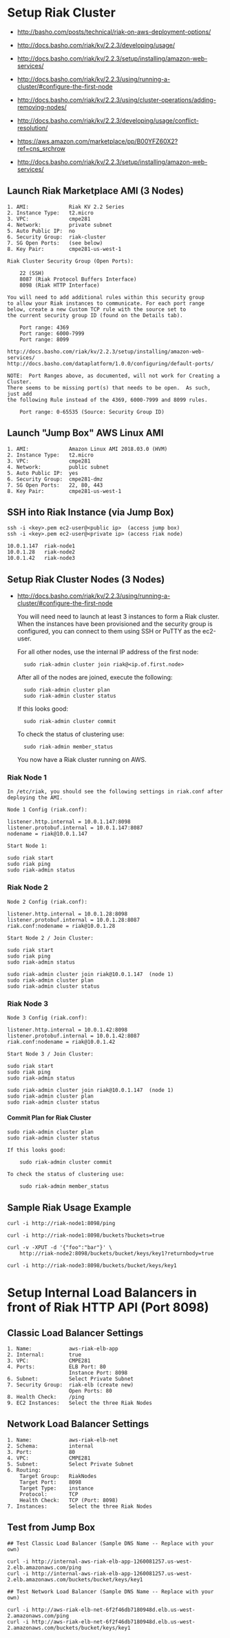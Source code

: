 
# Setup Riak Cluster

* http://basho.com/posts/technical/riak-on-aws-deployment-options/

* http://docs.basho.com/riak/kv/2.2.3/developing/usage/
* http://docs.basho.com/riak/kv/2.2.3/setup/installing/amazon-web-services/
* http://docs.basho.com/riak/kv/2.2.3/using/running-a-cluster/#configure-the-first-node
* http://docs.basho.com/riak/kv/2.2.3/using/cluster-operations/adding-removing-nodes/
* http://docs.basho.com/riak/kv/2.2.3/developing/usage/conflict-resolution/

* https://aws.amazon.com/marketplace/pp/B00YFZ60X2?ref=cns_srchrow
* http://docs.basho.com/riak/kv/2.2.3/setup/installing/amazon-web-services/

## Launch Riak Marketplace AMI (3 Nodes)

    1. AMI:             Riak KV 2.2 Series
    2. Instance Type:   t2.micro
    3. VPC:             cmpe281
    4. Network:         private subnet
    5. Auto Public IP:  no
    6. Security Group:  riak-cluster 
    7. SG Open Ports:   (see below)
    8. Key Pair:        cmpe281-us-west-1
    
    Riak Cluster Security Group (Open Ports):
    
        22 (SSH)
        8087 (Riak Protocol Buffers Interface)
        8098 (Riak HTTP Interface)
    
    You will need to add additional rules within this security group 
    to allow your Riak instances to communicate. For each port range 
    below, create a new Custom TCP rule with the source set to 
    the current security group ID (found on the Details tab).
    
        Port range: 4369
        Port range: 6000-7999
        Port range: 8099

    http://docs.basho.com/riak/kv/2.2.3/setup/installing/amazon-web-services/
    http://docs.basho.com/dataplatform/1.0.0/configuring/default-ports/

    NOTE:  Port Ranges above, as documented, will not work for Creating a Cluster.
    There seems to be missing port(s) that needs to be open.  As such, just add
    the following Rule instead of the 4369, 6000-7999 and 8099 rules.

        Port range: 0-65535 (Source: Security Group ID)

## Launch "Jump Box" AWS Linux AMI

    1. AMI:             Amazon Linux AMI 2018.03.0 (HVM)
    2. Instance Type:   t2.micro
    3. VPC:             cmpe281
    4. Network:         public subnet
    5. Auto Public IP:  yes
    6. Security Group:  cmpe281-dmz 
    7. SG Open Ports:   22, 80, 443
    8. Key Pair:        cmpe281-us-west-1
    

## SSH into Riak Instance (via Jump Box)

    ssh -i <key>.pem ec2-user@<public ip>  (access jump box)
    ssh -i <key>.pem ec2-user@<private ip> (access riak node)

    10.0.1.147  riak-node1
    10.0.1.28   riak-node2
    10.0.1.42   riak-node3
    
## Setup Riak Cluster Nodes (3 Nodes)

* http://docs.basho.com/riak/kv/2.2.3/using/running-a-cluster/#configure-the-first-node

    You will need need to launch at least 3 instances 
    to form a Riak cluster. When the instances have been 
    provisioned and the security group is configured, 
    you can connect to them using SSH or PuTTY as the ec2-user.

    For all other nodes, use the internal IP address of the first node:

        sudo riak-admin cluster join riak@<ip.of.first.node>

    After all of the nodes are joined, execute the following:

        sudo riak-admin cluster plan
        sudo riak-admin cluster status
        
    If this looks good:

        sudo riak-admin cluster commit

    To check the status of clustering use:

        sudo riak-admin member_status

    You now have a Riak cluster running on AWS.

### Riak Node 1

    In /etc/riak, you should see the following settings in riak.conf after deploying the AMI.

    Node 1 Config (riak.conf):

    listener.http.internal = 10.0.1.147:8098
    listener.protobuf.internal = 10.0.1.147:8087
    nodename = riak@10.0.1.147

    Start Node 1:
    
    sudo riak start
    sudo riak ping
    sudo riak-admin status

### Riak Node 2

    Node 2 Config (riak.conf):

    listener.http.internal = 10.0.1.28:8098
    listener.protobuf.internal = 10.0.1.28:8087
    riak.conf:nodename = riak@10.0.1.28

    Start Node 2 / Join Cluster:

    sudo riak start
    sudo riak ping
    sudo riak-admin status

    sudo riak-admin cluster join riak@10.0.1.147  (node 1)
    sudo riak-admin cluster plan
    sudo riak-admin cluster status

### Riak Node 3

    Node 3 Config (riak.conf):

    listener.http.internal = 10.0.1.42:8098
    listener.protobuf.internal = 10.0.1.42:8087
    riak.conf:nodename = riak@10.0.1.42

    Start Node 3 / Join Cluster:

    sudo riak start
    sudo riak ping
    sudo riak-admin status

    sudo riak-admin cluster join riak@10.0.1.147  (node 1)
    sudo riak-admin cluster plan
    sudo riak-admin cluster status


#### Commit Plan for Riak Cluster

    sudo riak-admin cluster plan
    sudo riak-admin cluster status

    If this looks good:

        sudo riak-admin cluster commit

    To check the status of clustering use:

        sudo riak-admin member_status


## Sample Riak Usage Example

    curl -i http://riak-node1:8098/ping

    curl -i http://riak-node1:8098/buckets?buckets=true    

    curl -v -XPUT -d '{"foo":"bar"}' \
        http://riak-node2:8098/buckets/bucket/keys/key1?returnbody=true

    curl -i http://riak-node3:8098/buckets/bucket/keys/key1


# Setup Internal Load Balancers in front of Riak HTTP API (Port 8098)

## Classic Load Balancer Settings

    1. Name:            aws-riak-elb-app
    2. Internal:        true
    3. VPC:             CMPE281
    4. Ports:           ELB Port: 80
                        Instance Port: 8098
    6. Subnet:          Select Private Subnet
    7. Security Group:  riak-elb (create new)
                        Open Ports: 80
    8. Health Check:    /ping
    9. EC2 Instances:   Select the three Riak Nodes

## Network Load Balancer Settings

    1. Name:            aws-riak-elb-net
    2. Schema:          internal
    3. Port:            80
    4. VPC:             CMPE281
    5. Subnet:          Select Private Subnet
    6. Routing:         
        Target Group:   RiakNodes
        Target Port:    8098
        Target Type:    instance
        Protocol:       TCP
        Health Check:   TCP (Port: 8098)
    7. Instances:       Select the three Riak Nodes

## Test from Jump Box

    ## Test Classic Load Balancer (Sample DNS Name -- Replace with your own)

    curl -i http://internal-aws-riak-elb-app-1260081257.us-west-2.elb.amazonaws.com/ping    
    curl -i http://internal-aws-riak-elb-app-1260081257.us-west-2.elb.amazonaws.com/buckets/bucket/keys/key1

    ## Test Network Load Balancer (Sample DNS Name -- Replace with your own)

    curl -i http://aws-riak-elb-net-6f2f46db7180948d.elb.us-west-2.amazonaws.com/ping  
    curl -i http://aws-riak-elb-net-6f2f46db7180948d.elb.us-west-2.amazonaws.com/buckets/bucket/keys/key1



    


